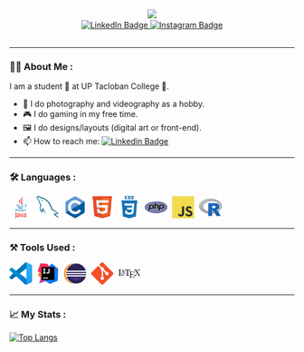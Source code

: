 <div id="header" align="center">
  <img src="https://media.giphy.com/media/v1.Y2lkPTc5MGI3NjExYXo3bXU3NG9sMTR4dmpoNHc0ajI1cjQ3Zm40ZWJ2cWlpMTQzaWR2MyZlcD12MV9pbnRlcm5hbF9naWZfYnlfaWQmY3Q9Zw/I92qnc1FjAyPY0xjCg/giphy.gif" width="400"/>
  
  <div id="badges">
    <a href="www.linkedin.com/in/mkgabiana1">
      <img src="https://img.shields.io/badge/LinkedIn-blue?style=for-the-badge&logo=linkedin&logoColor=white" alt="LinkedIn Badge"/>
    </a>
    <a href="https://www.instagram.com/kqyannn/">
      <img src="https://img.shields.io/badge/Instagram-purple?style=for-the-badge&logo=instagram&logoColor=white" alt="Instagram Badge"/>
    </a>
  </div>

  <img src="https://komarev.com/ghpvc/?username=kqyannn&style=flat-square&color=blue" alt=""/>
</div>

---

### 👨‍💻 About Me :
I am a student 🎒 at UP Tacloban College 🌻.
- 📸 I do photography and videography as a hobby.
- 🎮 I do gaming in my free time.
- 🖼️ I do designs/layouts (digital art or front-end).
- 📫 How to reach me: [![Linkedin Badge](https://img.shields.io/badge/-mkgabiana-blue?style=flat&logo=Linkedin&logoColor=white)](www.linkedin.com/in/mkgabiana1)
  
---

### 🛠️ Languages :
<div>
  <img src="https://github.com/devicons/devicon/blob/master/icons/java/java-original-wordmark.svg" title="Java" alt="Java" width="40" height="40"/>&nbsp;
  <img src="https://github.com/devicons/devicon/blob/master/icons/mysql/mysql-original.svg" title="MySQL"  alt="MySQL" width="40" height="40"/>&nbsp;
  <img src="https://github.com/devicons/devicon/blob/master/icons/c/c-original.svg" title="C"  alt="C" width="40" height="40"/>&nbsp;
  <img src="https://github.com/devicons/devicon/blob/master/icons/html5/html5-original.svg" title="HTML5" alt="HTML" width="40" height="40"/>&nbsp;
  <img src="https://github.com/devicons/devicon/blob/master/icons/css3/css3-plain-wordmark.svg"  title="CSS3" alt="CSS" width="40" height="40"/>&nbsp;
  <img src="https://github.com/devicons/devicon/blob/master/icons/php/php-original.svg" title="PHP" **alt="PHP" width="40" height="40"/>&nbsp;
  <img src="https://github.com/devicons/devicon/blob/master/icons/javascript/javascript-original.svg" title="Javascript" **alt="Javascript" width="40" height="40"/>&nbsp;
  <img src="https://github.com/devicons/devicon/blob/master/icons/r/r-original.svg" title="R" **alt="R" width="40" height="40"/>
</div>

---

### ⚒️ Tools Used :
<div>
  <img src="https://github.com/devicons/devicon/blob/master/icons/vscode/vscode-original.svg" title="VSCode" **alt="VSCode" width="40" height="40"/>&nbsp;
  <img src="https://github.com/devicons/devicon/blob/master/icons/intellij/intellij-original.svg" title="IntelliJ" **alt="IntelliJ" width="40" height="40"/>&nbsp;
  <img src="https://github.com/devicons/devicon/blob/master/icons/eclipse/eclipse-original.svg" title="Eclipse"  alt="Eclipse" width="40" height="40"/>&nbsp;
  <img src="https://github.com/devicons/devicon/blob/master/icons/git/git-original.svg" title="Git" **alt="Git" width="40" height="40"/>&nbsp;
  <img src="https://github.com/devicons/devicon/blob/master/icons/latex/latex-original.svg" title="LaTeX" **alt="LaTeX" width="40" height="40"/>
</div>

---

### 📈 My Stats :
<!-- [![GitHub Streak](http://github-readme-streak-stats.herokuapp.com?user=kqyannn&theme=dark&background=000000)](https://git.io/streak-stats) -->
[![Top Langs](https://github-readme-stats.vercel.app/api/top-langs/?username=kqyannn&layout=compact&theme=vision-friendly-dark)](https://github.com/anuraghazra/github-readme-stats)
